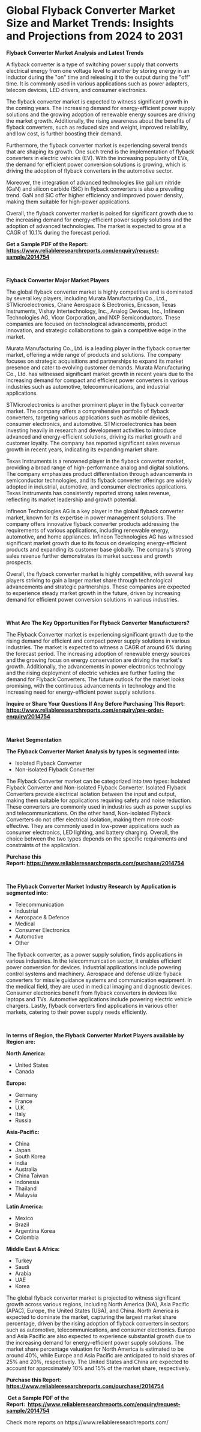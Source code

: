 <p><h1>Global Flyback Converter Market Size and Market Trends: Insights and Projections from 2024 to 2031</h1></p><p><strong>Flyback Converter Market Analysis and Latest Trends</strong></p>
<p><p>A flyback converter is a type of switching power supply that converts electrical energy from one voltage level to another by storing energy in an inductor during the "on" time and releasing it to the output during the "off" time. It is commonly used in various applications such as power adapters, telecom devices, LED drivers, and consumer electronics.</p><p>The flyback converter market is expected to witness significant growth in the coming years. The increasing demand for energy-efficient power supply solutions and the growing adoption of renewable energy sources are driving the market growth. Additionally, the rising awareness about the benefits of flyback converters, such as reduced size and weight, improved reliability, and low cost, is further boosting their demand.</p><p>Furthermore, the flyback converter market is experiencing several trends that are shaping its growth. One such trend is the implementation of flyback converters in electric vehicles (EV). With the increasing popularity of EVs, the demand for efficient power conversion solutions is growing, which is driving the adoption of flyback converters in the automotive sector.</p><p>Moreover, the integration of advanced technologies like gallium nitride (GaN) and silicon carbide (SiC) in flyback converters is also a prevailing trend. GaN and SiC offer higher efficiency and improved power density, making them suitable for high-power applications.</p><p>Overall, the flyback converter market is poised for significant growth due to the increasing demand for energy-efficient power supply solutions and the adoption of advanced technologies. The market is expected to grow at a CAGR of 10.1% during the forecast period.</p></p>
<p><strong>Get a Sample PDF of the Report:&nbsp; <a href="https://www.reliableresearchreports.com/enquiry/request-sample/2014754">https://www.reliableresearchreports.com/enquiry/request-sample/2014754</a></strong></p>
<p>&nbsp;</p>
<p><strong>Flyback Converter Major Market Players</strong></p>
<p><p>The global flyback converter market is highly competitive and is dominated by several key players, including Murata Manufacturing Co., Ltd., STMicroelectronics, Crane Aerospace & Electronics, Ericsson, Texas Instruments, Vishay Intertechnology, Inc., Analog Devices, Inc., Infineon Technologies AG, Vicor Corporation, and NXP Semiconductors. These companies are focused on technological advancements, product innovation, and strategic collaborations to gain a competitive edge in the market.</p><p>Murata Manufacturing Co., Ltd. is a leading player in the flyback converter market, offering a wide range of products and solutions. The company focuses on strategic acquisitions and partnerships to expand its market presence and cater to evolving customer demands. Murata Manufacturing Co., Ltd. has witnessed significant market growth in recent years due to the increasing demand for compact and efficient power converters in various industries such as automotive, telecommunications, and industrial applications.</p><p>STMicroelectronics is another prominent player in the flyback converter market. The company offers a comprehensive portfolio of flyback converters, targeting various applications such as mobile devices, consumer electronics, and automotive. STMicroelectronics has been investing heavily in research and development activities to introduce advanced and energy-efficient solutions, driving its market growth and customer loyalty. The company has reported significant sales revenue growth in recent years, indicating its expanding market share.</p><p>Texas Instruments is a renowned player in the flyback converter market, providing a broad range of high-performance analog and digital solutions. The company emphasizes product differentiation through advancements in semiconductor technologies, and its flyback converter offerings are widely adopted in industrial, automotive, and consumer electronics applications. Texas Instruments has consistently reported strong sales revenue, reflecting its market leadership and growth potential.</p><p>Infineon Technologies AG is a key player in the global flyback converter market, known for its expertise in power management solutions. The company offers innovative flyback converter products addressing the requirements of various applications, including renewable energy, automotive, and home appliances. Infineon Technologies AG has witnessed significant market growth due to its focus on developing energy-efficient products and expanding its customer base globally. The company's strong sales revenue further demonstrates its market success and growth prospects.</p><p>Overall, the flyback converter market is highly competitive, with several key players striving to gain a larger market share through technological advancements and strategic partnerships. These companies are expected to experience steady market growth in the future, driven by increasing demand for efficient power conversion solutions in various industries.</p></p>
<p>&nbsp;</p>
<p><strong>What Are The Key Opportunities For Flyback Converter Manufacturers?</strong></p>
<p><p>The Flyback Converter market is experiencing significant growth due to the rising demand for efficient and compact power supply solutions in various industries. The market is expected to witness a CAGR of around 6% during the forecast period. The increasing adoption of renewable energy sources and the growing focus on energy conservation are driving the market's growth. Additionally, the advancements in power electronics technology and the rising deployment of electric vehicles are further fueling the demand for Flyback Converters. The future outlook for the market looks promising, with the continuous advancements in technology and the increasing need for energy-efficient power supply solutions.</p></p>
<p><strong>Inquire or Share Your Questions If Any Before Purchasing This Report: <a href="https://www.reliableresearchreports.com/enquiry/pre-order-enquiry/2014754">https://www.reliableresearchreports.com/enquiry/pre-order-enquiry/2014754</a></strong></p>
<p>&nbsp;</p>
<p><strong>Market Segmentation</strong></p>
<p><strong>The Flyback Converter Market Analysis by types is segmented into:</strong></p>
<p><ul><li>Isolated Flyback Converter</li><li>Non-isolated Flyback Converter</li></ul></p>
<p><p>The Flyback Converter market can be categorized into two types: Isolated Flyback Converter and Non-isolated Flyback Converter. Isolated Flyback Converters provide electrical isolation between the input and output, making them suitable for applications requiring safety and noise reduction. These converters are commonly used in industries such as power supplies and telecommunications. On the other hand, Non-isolated Flyback Converters do not offer electrical isolation, making them more cost-effective. They are commonly used in low-power applications such as consumer electronics, LED lighting, and battery charging. Overall, the choice between the two types depends on the specific requirements and constraints of the application.</p></p>
<p><strong>Purchase this Report:&nbsp;<a href="https://www.reliableresearchreports.com/purchase/2014754">https://www.reliableresearchreports.com/purchase/2014754</a></strong></p>
<p>&nbsp;</p>
<p><strong>The Flyback Converter Market Industry Research by Application is segmented into:</strong></p>
<p><ul><li>Telecommunication</li><li>Industrial</li><li>Aerospace & Defence</li><li>Medical</li><li>Consumer Electronics</li><li>Automotive</li><li>Other</li></ul></p>
<p><p>The flyback converter, as a power supply solution, finds applications in various industries. In the telecommunication sector, it enables efficient power conversion for devices. Industrial applications include powering control systems and machinery. Aerospace and defense utilize flyback converters for missile guidance systems and communication equipment. In the medical field, they are used in medical imaging and diagnostic devices. Consumer electronics benefit from flyback converters in devices like laptops and TVs. Automotive applications include powering electric vehicle chargers. Lastly, flyback converters find applications in various other markets, catering to their power supply needs efficiently.</p></p>
<p>&nbsp;</p>
<p><strong>In terms of Region, the Flyback Converter Market Players available by Region are:</strong></p>
<p>
    <p> <strong> North America: </strong>
        <ul>
            <li>United States</li>
            <li>Canada</li>
        </ul>
        </p> 
    <p> <strong> Europe: </strong>
        <ul>
            <li>Germany</li>
            <li>France</li>
            <li>U.K.</li>
            <li>Italy</li>
            <li>Russia</li>
        </ul>
        </p> 
    <p> <strong> Asia-Pacific: </strong>
        <ul>
            <li>China</li>
            <li>Japan</li>
            <li>South Korea</li>
            <li>India</li>
            <li>Australia</li>
            <li>China Taiwan</li>
            <li>Indonesia</li>
            <li>Thailand</li>
            <li>Malaysia</li>
        </ul>
        </p> 
    <p> <strong> Latin America: </strong>
        <ul>
            <li>Mexico</li>
            <li>Brazil</li>
            <li>Argentina Korea</li>
            <li>Colombia</li>
        </ul>
        </p> 
    <p> <strong> Middle East & Africa: </strong>
        <ul>
            <li>Turkey</li>
            <li>Saudi</li>
            <li>Arabia</li>
            <li>UAE</li>
            <li>Korea</li>
        </ul>
    </p>
    </p>
<p><p>The global flyback converter market is projected to witness significant growth across various regions, including North America (NA), Asia Pacific (APAC), Europe, the United States (USA), and China. North America is expected to dominate the market, capturing the largest market share percentage, driven by the rising adoption of flyback converters in sectors such as automotive, telecommunications, and consumer electronics. Europe and Asia Pacific are also expected to experience substantial growth due to the increasing demand for energy-efficient power supply solutions. The market share percentage valuation for North America is estimated to be around 40%, while Europe and Asia Pacific are anticipated to hold shares of 25% and 20%, respectively. The United States and China are expected to account for approximately 10% and 15% of the market share, respectively.</p></p>
<p><strong>Purchase this Report: <a href="https://www.reliableresearchreports.com/purchase/2014754">https://www.reliableresearchreports.com/purchase/2014754</a></strong></p>
<p>&nbsp;<strong>Get a Sample PDF of the Report:&nbsp;&nbsp;<a href="https://www.reliableresearchreports.com/enquiry/request-sample/2014754">https://www.reliableresearchreports.com/enquiry/request-sample/2014754</a></strong></p>
<p><strong></strong></p>
<p>Check more reports on https://www.reliableresearchreports.com/</p>